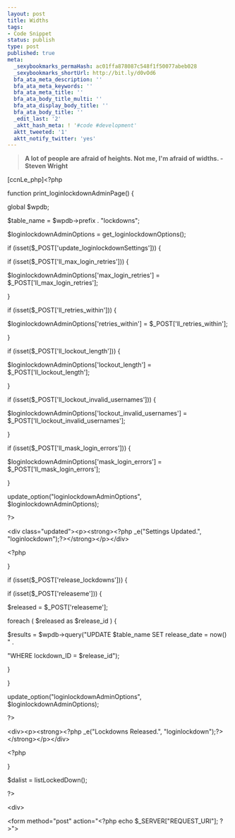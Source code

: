 ```yaml
---
layout: post
title: Widths
tags:
- Code Snippet
status: publish
type: post
published: true
meta:
  _sexybookmarks_permaHash: ac01ffa878087c548f1f50077abeb028
  _sexybookmarks_shortUrl: http://bit.ly/d0vOd6
  bfa_ata_meta_description: ''
  bfa_ata_meta_keywords: ''
  bfa_ata_meta_title: ''
  bfa_ata_body_title_multi: ''
  bfa_ata_display_body_title: ''
  bfa_ata_body_title: ''
  _edit_last: '2'
  _aktt_hash_meta: ! '#code #development'
  aktt_tweeted: '1'
  aktt_notify_twitter: 'yes'
---
```

<blockquote><strong>A lot of people are afraid of heights. Not me, I'm  afraid of widths.
- Steven Wright</strong></blockquote>
[ccnLe_php]&lt;?php

function print_loginlockdownAdminPage() {

global $wpdb;

$table_name = $wpdb-&gt;prefix . "lockdowns";

$loginlockdownAdminOptions = get_loginlockdownOptions();

if (isset($_POST['update_loginlockdownSettings'])) {

if (isset($_POST['ll_max_login_retries'])) {

$loginlockdownAdminOptions['max_login_retries'] = $_POST['ll_max_login_retries'];

}

if (isset($_POST['ll_retries_within'])) {

$loginlockdownAdminOptions['retries_within'] = $_POST['ll_retries_within'];

}

if (isset($_POST['ll_lockout_length'])) {

$loginlockdownAdminOptions['lockout_length'] = $_POST['ll_lockout_length'];

}

if (isset($_POST['ll_lockout_invalid_usernames'])) {

$loginlockdownAdminOptions['lockout_invalid_usernames'] = $_POST['ll_lockout_invalid_usernames'];

}

if (isset($_POST['ll_mask_login_errors'])) {

$loginlockdownAdminOptions['mask_login_errors'] = $_POST['ll_mask_login_errors'];

}

update_option("loginlockdownAdminOptions", $loginlockdownAdminOptions);

?&gt;

&lt;div class="updated"&gt;&lt;p&gt;&lt;strong&gt;&lt;?php _e("Settings Updated.", "loginlockdown");?&gt;&lt;/strong&gt;&lt;/p&gt;&lt;/div&gt;

&lt;?php

}

if (isset($_POST['release_lockdowns'])) {

if (isset($_POST['releaseme'])) {

$released = $_POST['releaseme'];

foreach ( $released as $release_id ) {

$results = $wpdb-&gt;query("UPDATE $table_name SET release_date = now() " .

"WHERE lockdown_ID = $release_id");

}

}

update_option("loginlockdownAdminOptions", $loginlockdownAdminOptions);

?&gt;

&lt;div&gt;&lt;p&gt;&lt;strong&gt;&lt;?php _e("Lockdowns Released.", "loginlockdown");?&gt;&lt;/strong&gt;&lt;/p&gt;&lt;/div&gt;

&lt;?php

}

$dalist = listLockedDown();

?&gt;

&lt;div&gt;

&lt;form method="post" action="&lt;?php echo $_SERVER["REQUEST_URI"]; ?&gt;"&gt;

```
